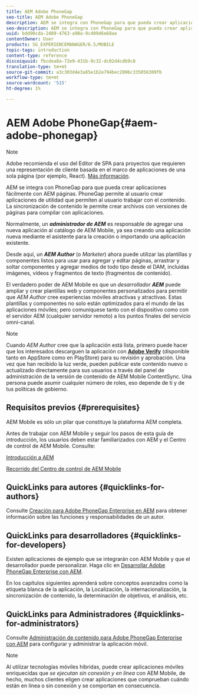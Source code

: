 ```yaml
---
title: AEM Adobe PhoneGap
seo-title: AEM Adobe PhoneGap
description: AEM se integra con PhoneGap para que pueda crear aplicaciones fácilmente con AEM páginas. Siga esta página para empezar a usar Adobe PhoneGap Enterprise.
seo-description: AEM se integra con PhoneGap para que pueda crear aplicaciones fácilmente con AEM páginas. Siga esta página para empezar a usar Adobe PhoneGap Enterprise.
uuid: bdd90cda-2489-4763-a90a-9c409d6e68ae
contentOwner: User
products: SG_EXPERIENCEMANAGER/6.5/MOBILE
topic-tags: introduction
content-type: reference
discoiquuid: fbcdea8a-72e9-431b-9c32-dc02d4cdb9c8
translation-type: tm+mt
source-git-commit: a3c303d4e3a85e1b2e794bec2006c335056309fb
workflow-type: tm+mt
source-wordcount: '515'
ht-degree: 1%

---
```



# AEM Adobe PhoneGap{#aem-adobe-phonegap}

>[!NOTE]
>
>Adobe recomienda el uso del Editor de SPA para proyectos que requieren una representación de cliente basada en el marco de aplicaciones de una sola página (por ejemplo, React). [Más información](/help/sites-developing/spa-overview.md).

AEM se integra con PhoneGap para que pueda crear aplicaciones fácilmente con AEM páginas. PhoneGap permite al usuario crear aplicaciones de utilidad que permiten al usuario trabajar con el contenido. La sincronización de contenido le permite crear archivos con versiones de páginas para compilar con aplicaciones.

Normalmente, un ***administrador de AEM*** es responsable de agregar una nueva aplicación al catálogo de AEM Mobile, ya sea creando una aplicación nueva mediante el asistente para la creación o importando una aplicación existente.

Desde aquí, un ***AEM Author*** (o *Marketer*) ahora puede utilizar las plantillas y componentes listos para usar para agregar y editar páginas, arrastrar y soltar componentes y agregar medios de todo tipo desde el DAM, incluidas imágenes, vídeos y fragmentos de texto (fragmentos de contenido).

El verdadero poder de AEM Mobile es que un *desarrollador* ***AEM*** puede ampliar y crear plantillas web y componentes personalizados para permitir que *AEM Author* cree experiencias móviles atractivas y atractivas. Estas plantillas y componentes no solo están optimizados para el mundo de las aplicaciones móviles; pero comuníquese tanto con el dispositivo como con el servidor AEM (cualquier servidor remoto) a los puntos finales del servicio omni-canal.

>[!NOTE]
>
>Cuando *AEM Author* cree que la aplicación está lista, primero puede hacer que los interesados descarguen la aplicación con **[Adobe Verify](/help/mobile/phonegap-mobile-quickstart.md)** (disponible tanto en AppStore como en PlayStore) para su revisión y aprobación. Una vez que han recibido la luz verde, pueden publicar este contenido nuevo o actualizado directamente para sus usuarios a través del panel de administración de la versión de contenido de AEM Mobile ContentSync. Una persona puede asumir cualquier número de roles, eso depende de ti y de tus políticas de gobierno.

## Requisitos previos {#prerequisites}

AEM Mobile es sólo un pilar que constituye la plataforma AEM completa.

Antes de trabajar con AEM Mobile y seguir los pasos de esta guía de introducción, los usuarios deben estar familiarizados con AEM y el Centro de control de AEM Mobile. Consulte:

[Introducción a AEM](/help/sites-deploying/deploy.md)

[Recorrido del Centro de control de AEM Mobile](/help/mobile/phonegap-authoring-apps.md)

## QuickLinks para autores {#quicklinks-for-authors}

Consulte [Creación para Adobe PhoneGap Enterprise en AEM](/help/mobile/phonegap.md) para obtener información sobre las funciones y responsabilidades de un autor.

## QuickLinks para desarrolladores {#quicklinks-for-developers}

Existen aplicaciones de ejemplo que se integrarán con AEM Mobile y que el desarrollador puede personalizar. Haga clic en [Desarrollar Adobe PhoneGap Enterprise con AEM](/help/mobile/developing-in-phonegap.md).

En los capítulos siguientes aprenderá sobre conceptos avanzados como la etiqueta blanca de la aplicación, la Localización, la internacionalización, la sincronización de contenido, la determinación de objetivos, el análisis, etc.

## QuickLinks para Administradores {#quicklinks-for-administrators}

Consulte [Administración de contenido para Adobe PhoneGap Enterprise con AEM](/help/mobile/administer-phonegap.md) para configurar y administrar la aplicación móvil.

>[!NOTE]
>
>Al utilizar tecnologías móviles híbridas, puede crear aplicaciones móviles enriquecidas que *se ejecutan sin conexión y en línea* con AEM Mobile, de hecho, muchos clientes eligen crear aplicaciones que comprueban cuándo están en línea o sin conexión y se comportan en consecuencia.
